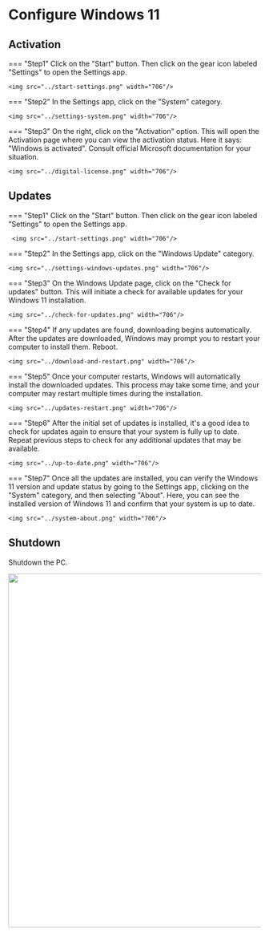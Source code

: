 # Configure Windows 11

## Activation
=== "Step1"
    Click on the "Start" button. Then click on the gear icon labeled "Settings" to open the Settings app.

    <img src="../start-settings.png" width="706"/>

=== "Step2"
    In the Settings app, click on the "System" category.

    <img src="../settings-system.png" width="706"/>

=== "Step3"
    On the right, click on the "Activation" option. This will open the Activation page where you can view the activation status. Here it says: "Windows is activated". Consult official Microsoft documentation for your situation.

    <img src="../digital-license.png" width="706"/>

## Updates
=== "Step1"
    Click on the "Start" button. Then click on the gear icon labeled "Settings" to open the Settings app.

     <img src="../start-settings.png" width="706"/>

=== "Step2"
    In the Settings app, click on the "Windows Update" category.

    <img src="../settings-windows-updates.png" width="706"/>

=== "Step3"
    On the Windows Update page, click on the "Check for updates" button. This will initiate a check for available updates for your Windows 11 installation.

    <img src="../check-for-updates.png" width="706"/>

=== "Step4"
    If any updates are found, downloading begins automatically. After the updates are downloaded, Windows may prompt you to restart your computer to install them. Reboot.

    <img src="../download-and-restart.png" width="706"/>

=== "Step5"
    Once your computer restarts, Windows will automatically install the downloaded updates. This process may take some time, and your computer may restart multiple times during the installation.

    <img src="../updates-restart.png" width="706"/>

=== "Step6"
    After the initial set of updates is installed, it's a good idea to check for updates again to ensure that your system is fully up to date. Repeat previous steps to check for any additional updates that may be available.

    <img src="../up-to-date.png" width="706"/>

=== "Step7"
    Once all the updates are installed, you can verify the Windows 11 version and update status by going to the Settings app, clicking on the "System" category, and then selecting "About". Here, you can see the installed version of Windows 11 and confirm that your system is up to date.

    <img src="../system-about.png" width="706"/>

## Shutdown
Shutdown the PC.

<img src="../shutdown.png" width="706"/>

<!---
- activation
- full updates + disable updates
- device drivers
- copy tools from USB Flash drive -> Downloads
- teraterm (install)
- putty (install)
- winscp (install)
- wireshark (don't install yet, only installer in downloads folder)
- chrome/firefox (install)
- private network
- windows explorer configuration
- desktop shortcuts
- empty bin
- unplug UTP-cable + restart
- shut down
-->